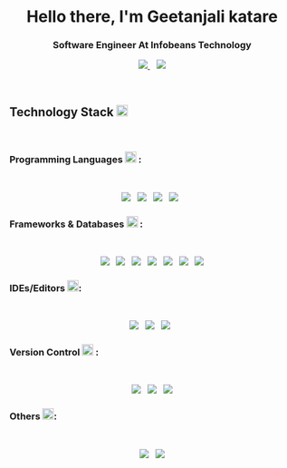 <h1 align="center">Hello there, I'm Geetanjali katare</h1>
<h3 align="center">Software Engineer At Infobeans Technology</h3>
<p align="center"> 
    <a href='mailto.geetanjali2217@gmail.com'><img        src="https://camo.githubusercontent.com/571384769c09e0c66b45e39b5be70f68f552db3e2b2311bc2064f0d4a9f5983b/68747470733a2f2f696d672e736869656c64732e696f2f62616467652f476d61696c2d4431343833363f7374796c653d666f722d7468652d6261646765266c6f676f3d676d61696c266c6f676f436f6c6f723d7768697465" />
    </a>
&nbsp;&nbsp;
    <a href='https://www.linkedin.com/in/geetanjali-katare-812936169/'><img
            src="https://camo.githubusercontent.com/7e1a1a039c75a7c4d2a91d7f97bf0a1c2adcf7cb49b7dbbfc02963a4f9fdaca4/68747470733a2f2f696d672e736869656c64732e696f2f62616467652f6c696e6b6564696e2d2532333030373742352e7376673f7374796c653d666f722d7468652d6261646765266c6f676f3d6c696e6b6564696e266c6f676f436f6c6f723d7768697465" />
    </a>
</p>
<br>
<h2>Technology Stack <g-emoji fallback-src="https://github.githubassets.com/images/icons/emoji/unicode/1f4bb.png"> <img
            src="https://github.githubassets.com/images/icons/emoji/unicode/1f4bb.png" height='20px'
            width='20px' /></g-emoji></h2>
<br>

<h3>Programming Languages <g-emoji fallback-src="https://github.githubassets.com/images/icons/emoji/1f468-1f4bb.png">
        <img src="https://github.githubassets.com/images/icons/emoji/unicode/1f468-1f4bb.png" height='20px'
            width='20px' /></g-emoji> :</h3>
           <br>
           <p align="center">
<a href="https://img.shields.io/badge/html5-%23E34F26.svg?style=for-the-badge&logo=html5&logoColor=white"> <img
        src="https://img.shields.io/badge/html5-%23E34F26.svg?style=for-the-badge&logo=html5&logoColor=white" /></a>&nbsp;&nbsp;
<a><img
        src="https://img.shields.io/badge/typescript-%23007ACC.svg?style=for-the-badge&logo=typescript&logoColor=white" /></a>&nbsp;&nbsp;
<a><img
        src="https://img.shields.io/badge/javascript-%23323330.svg?style=for-the-badge&logo=javascript&logoColor=%23F7DF1E" /></a>&nbsp;&nbsp;
<a><img src="https://img.shields.io/badge/css3-%231572B6.svg?style=for-the-badge&logo=css3&logoColor=white" /></a>&nbsp;&nbsp;
  </p>

<h3>Frameworks & Databases <g-emoji fallback-src="https://github.githubassets.com/images/icons/emoji/unicode/1f4e6.png" > <img
            src="https://github.githubassets.com/images/icons/emoji/unicode/1f4e6.png" 
            width='20px' /></g-emoji> :</h3><br>

<p align="center">
<a><img src="https://img.shields.io/badge/react-%2320232a.svg?style=for-the-badge&logo=react&logoColor=%2361DAFB" /></a>&nbsp;&nbsp;
<a><img src="https://img.shields.io/badge/redux-%23593d88.svg?style=for-the-badge&logo=redux&logoColor=white" /></a>&nbsp;&nbsp;
<a><img src="https://img.shields.io/badge/Gatsby-%23663399.svg?style=for-the-badge&logo=gatsby&logoColor=white" /></a>&nbsp;&nbsp;
<a><img src="https://img.shields.io/badge/node.js-6DA55F?style=for-the-badge&logo=node.js&logoColor=white" /></a>&nbsp;&nbsp;
<a><img src="https://img.shields.io/badge/express.js-%23404d59.svg?style=for-the-badge&logo=express&logoColor=%2361DAFB" /></a>&nbsp;&nbsp;
<a><img src="https://img.shields.io/badge/MongoDB-%234ea94b.svg?style=for-the-badge&logo=mongodb&logoColor=white" /></a>&nbsp;&nbsp;
<a><img src="https://img.shields.io/badge/mysql-%2300f.svg?style=for-the-badge&logo=mysql&logoColor=white" /></a>
</p>
<h3>IDEs/Editors <g-emoji fallback-src="https://github.githubassets.com/images/icons/emoji/unicode/1f468-1f527.png" > <img
            src="https://github.githubassets.com/images/icons/emoji/unicode/1f468-1f527.png" 
            width='20px' /></g-emoji>:
</h3>
<br>
<p align="center">
<a><img src="https://img.shields.io/badge/Visual%20Studio%20Code-0078d7.svg?style=for-the-badge&logo=visual-studio-code&logoColor=white" /></a>&nbsp;&nbsp;
<a><img src="https://img.shields.io/badge/sublime_text-%23575757.svg?style=for-the-badge&logo=sublime-text&logoColor=important" /></a>&nbsp;&nbsp;
<a><img src="https://img.shields.io/badge/Codesandbox-040404?style=for-the-badge&logo=codesandbox&logoColor=DBDBDB" /></a>&nbsp;&nbsp;
</p>

<h3>Version Control <g-emoji fallback-src="https://github.githubassets.com/images/icons/emoji/unicode/1f527.png" > <img
            src="https://github.githubassets.com/images/icons/emoji/unicode/1f527.png" 
            width='20px' /></g-emoji> :</h3>
<br>
<p align="center">
<a><img src="https://img.shields.io/badge/github-%232671E5.svg?style=for-the-badge&logo=github&logoColor=white" /></a>&nbsp;&nbsp;
<a><img src="https://img.shields.io/badge/git-%23F05033.svg?style=for-the-badge&logo=git&logoColor=white" /></a>&nbsp;&nbsp;
<a><img src="https://img.shields.io/badge/gitlab-%23181717.svg?style=for-the-badge&logo=gitlab&logoColor=white" /></a>
</p>

<h3>Others <g-emoji fallback-src="https://github.githubassets.com/images/icons/emoji/unicode/2795.png" > <img
            src="https://github.githubassets.com/images/icons/emoji/unicode/2795.png" 
            width='20px' /></g-emoji>: </h3>
<br>
<p align="center">
<a><img src="https://img.shields.io/badge/Postman-FF6C37?style=for-the-badge&logo=postman&logoColor=white" /></a>&nbsp;&nbsp;
<a href="https://linear.app/"><img src="https://img.shields.io/badge/Linear-003399?style=for-the-badge&logo=circle&logoColor=white" /></a>
  </p>

